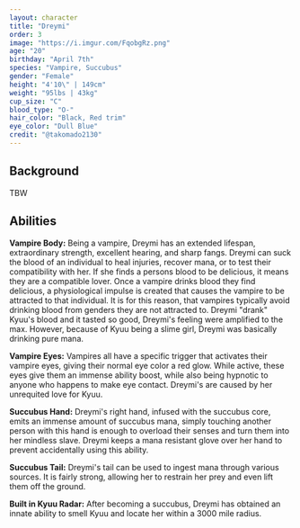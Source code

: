 ```yaml
---
layout: character
title: "Dreymi"
order: 3
image: "https://i.imgur.com/FqobgRz.png"
age: "20"
birthday: "April 7th"
species: "Vampire, Succubus"
gender: "Female"
height: "4'10\" | 149cm"
weight: "95lbs | 43kg"
cup_size: "C"
blood_type: "O-"
hair_color: "Black, Red trim"
eye_color: "Dull Blue"
credit: "@takomado2130"
---
```


## Background

TBW

## Abilities

**Vampire Body:** Being a vampire, Dreymi has an extended lifespan, extraordinary strength, excellent hearing, and sharp fangs. Dreymi can suck the blood of an individual to heal injuries, recover mana, or to test their compatibility with her. If she finds a persons blood to be delicious, it means they are a compatible lover. Once a vampire drinks blood they find delicious, a physiological impulse is created that causes the vampire to be attracted to that individual. It is for this reason, that vampires typically avoid drinking blood from genders they are not attracted to. Dreymi "drank" Kyuu's blood and it tasted so good, Dreymi's feeling were amplified to the max. However, because of Kyuu being a slime girl, Dreymi was basically drinking pure mana.

**Vampire Eyes:** Vampires all have a specific trigger that activates their vampire eyes, giving their normal eye color a red glow. While active, these eyes give them an immense ability boost, while also being hypnotic to anyone who happens to make eye contact. Dreymi's are caused by her unrequited love for Kyuu.

**Succubus Hand:** Dreymi's right hand, infused with the succubus core, emits an immense amount of succubus mana, simply touching another person with this hand is enough to overload their senses and turn them into her mindless slave. Dreymi keeps a mana resistant glove over her hand to prevent accidentally using this ability.

**Succubus Tail:** Dreymi's tail can be used to ingest mana through various sources. It is fairly strong, allowing her to restrain her prey and even lift them off the ground.

**Built in Kyuu Radar:** After becoming a succubus, Dreymi has obtained an innate ability to smell Kyuu and locate her within a 3000 mile radius.
